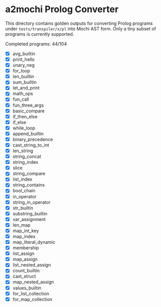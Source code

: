 # a2mochi Prolog Converter

This directory contains golden outputs for converting Prolog programs under `tests/transpiler/x/pl` into Mochi AST form. Only a tiny subset of programs is currently supported.

Completed programs: 44/104

- [x] avg_builtin
- [x] print_hello
- [x] unary_neg
- [x] for_loop
- [x] len_builtin
- [x] sum_builtin
- [x] let_and_print
- [x] math_ops
- [x] fun_call
- [x] fun_three_args
- [x] basic_compare
- [x] if_then_else
- [x] if_else
- [x] while_loop
- [x] append_builtin
- [x] binary_precedence
- [x] cast_string_to_int
- [x] len_string
- [x] string_concat
- [x] string_index
- [x] slice
- [x] string_compare
- [x] list_index
- [x] string_contains
- [x] bool_chain
- [x] in_operator
- [x] string_in_operator
- [x] str_builtin
- [x] substring_builtin
- [x] var_assignment
- [x] len_map
- [x] map_int_key
- [x] map_index
- [x] map_literal_dynamic
- [x] membership
- [x] list_assign
- [x] map_assign
- [x] list_nested_assign
- [x] count_builtin
- [x] cast_struct
- [x] map_nested_assign
- [x] values_builtin
- [x] for_list_collection
- [x] for_map_collection

